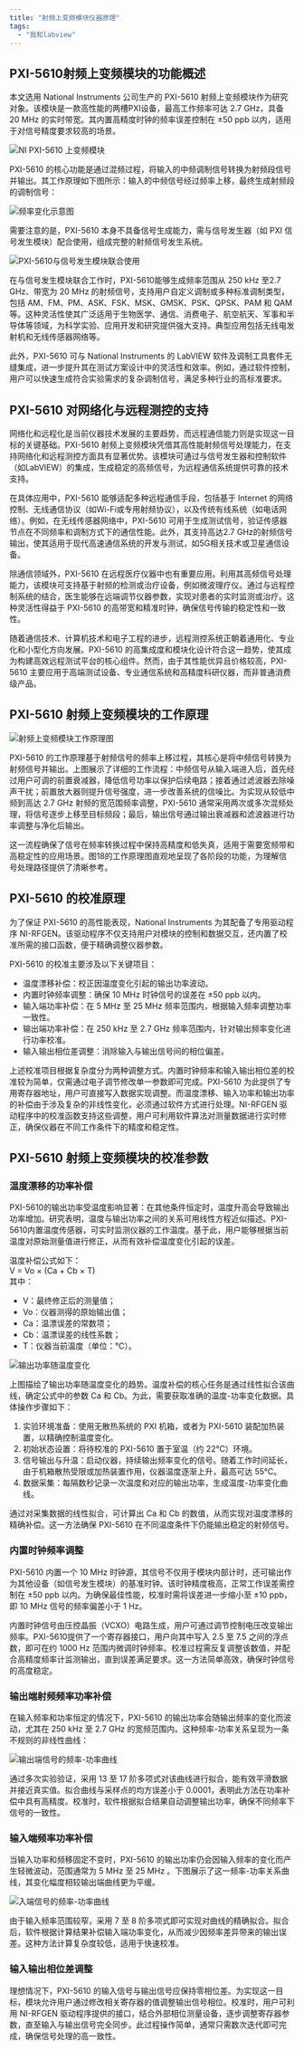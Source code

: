 ```yaml
---
title: "射频上变频模块仪器原理"
tags: 
  - "我和labview"
---
```


## PXI-5610射频上变频模块的功能概述


本文选用 National Instruments 公司生产的 PXI-5610 射频上变频模块作为研究对象。该模块是一款高性能的两槽PXI设备，最高工作频率可达 2.7 GHz，具备 20 MHz 的实时带宽。其内置高精度时钟的频率误差控制在 ±50 ppb 以内，适用于对信号精度要求较高的场景。

![NI PXI-5610 上变频模块](13.png "NI PXI-5610 上变频模块")

PXI-5610 的核心功能是通过混频过程，将输入的中频调制信号转换为射频段信号并输出。其工作原理如下图所示：输入的中频信号经过频率上移，最终生成射频段的调制信号：

![频率变化示意图](14.png "频率变化示意图")


需要注意的是，PXI-5610 本身不具备信号生成能力，需与信号发生器（如 PXI 信号发生模块）配合使用，组成完整的射频信号发生系统。

![PXI-5610与信号发生模块联合使用](15.png "PXI-5610与信号发生模块联合使用")

在与信号发生模块联合工作时，PXI-5610能够生成频率范围从 250 kHz 至2.7 GHz、带宽为 20 MHz 的射频信号，支持用户自定义调制或多种标准调制类型，包括 AM、FM、PM、ASK、FSK、MSK、GMSK、PSK、QPSK、PAM 和 QAM 等。这种灵活性使其广泛适用于生物医学、通信、消费电子、航空航天、军事和半导体等领域，为科学实验、应用开发和研究提供强大支持。典型应用包括无线电发射机和无线传感器网络等。

此外，PXI-5610 可与 National Instruments 的 LabVIEW 软件及调制工具套件无缝集成，进一步提升其在测试方案设计中的灵活性和效率。例如，通过软件控制，用户可以快速生成符合实验需求的复杂调制信号，满足多种行业的高标准要求。

## PXI-5610 对网络化与远程测控的支持

网络化和远程化是当前仪器技术发展的主要趋势，而远程通信能力则是实现这一目标的关键基础。PXI-5610 射频上变频模块凭借其高性能射频信号处理能力，在支持网络化和远程测控方面具有显著优势。该模块可通过与信号发生器和控制软件（如LabVIEW）的集成，生成稳定的高频信号，为远程通信系统提供可靠的技术支持。

在具体应用中，PXI-5610 能够适配多种远程通信手段，包括基于 Internet 的网络控制、无线通信协议（如Wi-Fi或专用射频协议），以及传统有线系统（如电话网络）。例如，在无线传感器网络中，PXI-5610 可用于生成测试信号，验证传感器节点在不同频率和调制方式下的通信性能。此外，其支持高达2.7 GHz的射频信号输出，使其适用于现代高速通信系统的开发与测试，如5G相关技术或卫星通信设备。

除通信领域外，PXI-5610 在远程医疗仪器中也有重要应用。利用其高频信号处理能力，该模块可支持基于射频的检测或治疗设备，例如微波理疗仪。通过与远程控制系统的结合，医生能够在远端调节仪器参数，实现对患者的实时监测或治疗。这种灵活性得益于 PXI-5610 的高带宽和精准时钟，确保信号传输的稳定性和一致性。

随着通信技术、计算机技术和电子工程的进步，远程测控系统正朝着通用化、专业化和小型化方向发展。PXI-5610 的高集成度和模块化设计符合这一趋势，使其成为构建高效远程测试平台的核心组件。然而，由于其性能优异且价格较高，PXI-5610 主要应用于高端测试设备、专业通信系统和高精度科研仪器，而非普通消费级产品。


## PXI-5610 射频上变频模块的工作原理

![射频上变频模块工作原理图](16.png "射频上变频模块工作原理图")

PXI-5610 的工作原理基于射频信号的频率上移过程，其核心是将中频信号转换为射频信号并输出。上图展示了详细的工作流程：中频信号从输入端进入后，首先经过用户可调的前置衰减器，降低信号功率以保护后续电路；接着通过滤波器去除噪声干扰；前置放大器则提升信号强度，进一步改善系统的信噪比。为实现从较低中频到高达 2.7 GHz 射频的宽范围频率调整，PXI-5610 通常采用两次或多次混频处理，将信号逐步上移至目标频段；最后，输出信号通过输出衰减器和滤波器进行功率调整与净化后输出。

这一流程确保了信号在频率转换过程中保持高精度和低失真，适用于需要宽频带和高稳定性的应用场景。图18的工作原理图直观地呈现了各阶段的功能，为理解信号处理路径提供了清晰参考。

## PXI-5610 的校准原理

为了保证 PXI-5610 的高性能表现，National Instruments 为其配备了专用驱动程序 NI-RFGEN。该驱动程序不仅支持用户对模块的控制和数据交互，还内置了校准所需的接口函数，便于精确调整仪器参数。

PXI-5610 的校准主要涉及以下关键项目：
- 温度漂移补偿：校正因温度变化引起的输出功率波动。
- 内置时钟频率调整：确保 10 MHz 时钟信号的误差在 ±50 ppb 以内。
- 输入端功率补偿：在 5 MHz 至 25 MHz 频率范围内，根据输入频率调整功率一致性。
- 输出端功率补偿：在 250 kHz 至 2.7 GHz 频率范围内，针对输出频率变化进行功率校准。
- 输入输出相位差调整：消除输入与输出信号间的相位偏差。

上述校准项目根据复杂度分为两种调整方式。内置时钟频率和输入输出相位差的校准较为简单，仅需通过电子调节修改单一参数即可完成。PXI-5610 为此提供了专用寄存器地址，用户可直接写入数据实现调整。而温度漂移、输入功率和输出功率的补偿由于涉及复杂的非线性变化，必须通过软件方式进行处理。NI-RFGEN 驱动程序中的校准函数支持这些调整，用户可利用软件算法对测量数据进行实时修正，确保仪器在不同工作条件下的精度和稳定性。


## PXI-5610 射频上变频模块的校准参数

### 温度漂移的功率补偿

PXI-5610的输出功率受温度影响显著：在其他条件恒定时，温度升高会导致输出功率增加。研究表明，温度与输出功率之间的关系可用线性方程近似描述。PXI-5610内置温度传感器，可实时监测仪器的工作温度。基于此，用户能够根据当前温度对原始测量值进行修正，从而有效补偿温度变化引起的误差。

温度补偿公式如下：  
V = Vo × (Ca + Cb × T)  
其中：  
- V：最终修正后的测量值；  
- Vo：仪器测得的原始输出值；  
- Ca：温漂误差的常数项；  
- Cb：温漂误差的线性系数；  
- T：仪器当前温度（单位：℃）。  

![输出功率随温度变化](17.png "输出功率随温度变化")

上图描绘了输出功率随温度变化的趋势。温度补偿的核心任务是通过线性拟合该曲线，确定公式中的参数 Ca 和 Cb。为此，需要获取准确的温度-功率变化数据。具体操作步骤如下：  
1. 实验环境准备：使用无散热系统的 PXI 机箱，或者为 PXI-5610 装配加热装置，以精确控制温度变化。  
2. 初始状态设置：将待校准的 PXI-5610 置于室温（约 22℃）环境。  
3. 信号输出与升温：启动仪器，持续输出频率变化的信号。随着工作时间延长，由于机箱散热受限或加热装置作用，仪器温度逐渐上升，最高可达 55℃。  
4. 数据采集：每隔数秒记录一次温度和对应的输出功率，生成温度-功率变化曲线。  

通过对采集数据的线性拟合，可计算出 Ca 和 Cb 的数值，从而实现对温度漂移的精确补偿。这一方法确保 PXI-5610 在不同温度条件下仍能输出稳定的射频信号。


### 内置时钟频率调整

PXI-5610 内置一个 10 MHz 时钟源，其信号不仅用于模块内部计时，还可输出作为其他设备（如信号发生模块）的基准时钟。该时钟精度极高，正常工作误差需控制在 ±50 ppb 以内。为确保最佳性能，校准时需将误差进一步缩小至 ±10 ppb，即 10 MHz 信号的频率偏差小于 1 Hz。

内置时钟信号由压控晶振（VCXO）电路生成，用户可通过调节控制电压改变输出频率。PXI-5610提供了一个寄存器接口，用户向其中写入 2.5 至 7.5 之间的浮点数，即可在约 1000 Hz 范围内微调时钟频率。校准过程需反复调整该数值，并配合高精度频率计监测输出，直到误差满足要求。这一方法简单高效，确保时钟信号的高度稳定。


### 输出端射频频率功率补偿

在输入频率和功率恒定的情况下，PXI-5610 的输出功率会随输出频率的变化而波动，尤其在 250 kHz 至 2.7 GHz 的宽频范围内。这种频率-功率关系呈现为一条不规则的非线性曲线：

![输出端信号的频率-功率曲线](18.png "输出端信号的频率-功率曲线")

通过多次实验验证，采用 13 至 17 阶多项式对该曲线进行拟合，能有效平滑数据并接近真实值。拟合曲线与采样点的均方误差小于 0.0001，表明此方法在功率补偿中具有高精度。校准时，软件根据拟合结果自动调整输出功率，确保不同频率下信号的一致性。

### 输入端频率功率补偿

当输入功率和频移固定不变时，PXI-5610 的输出功率仍会因输入频率的变化而产生轻微波动，范围通常为 5 MHz 至 25 MHz 。下图展示了这一频率-功率关系曲线，其变化幅度相较输出端曲线更为平缓。

![入端信号的频率-功率曲线](19.png "入端信号的频率-功率曲线")

由于输入频率范围较窄，采用 7 至 8 阶多项式即可实现对曲线的精确拟合。拟合后，软件根据计算结果补偿输入端功率变化，从而减少因频率差异带来的输出误差。这种方法计算复杂度较低，适用于快速校准。


### 输入输出相位差调整

理想情况下，PXI-5610 的输入信号与输出信号应保持零相位差。为实现这一目标，模块允许用户通过修改相关寄存器的值调整输出信号相位。校准时，用户可利用 NI-RFGEN 驱动程序提供的接口，结合外部相位测量设备，逐步调整寄存器参数，直至输入与输出信号完全同步。此过程操作简单，通常只需数次迭代即可完成，确保信号处理的高一致性。








